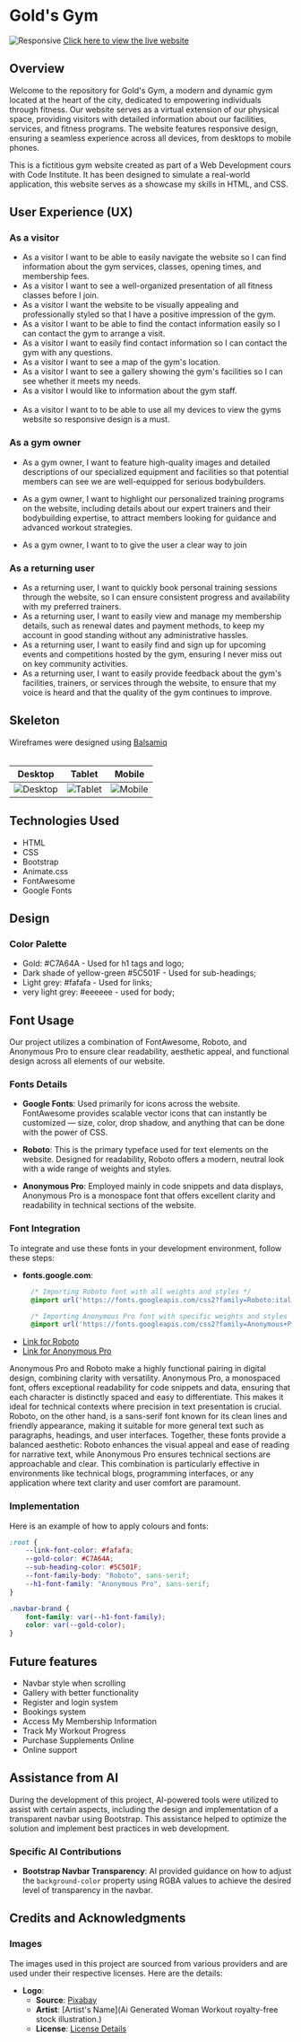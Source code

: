# Gold's Gym

![Responsive](assets/images/responsive.png)
[Click here to view the live website](https://deanophp.github.io/MSP-1/)

## Overview
Welcome to the repository for Gold's Gym, a modern and dynamic gym located at the heart of the city, dedicated to empowering individuals through fitness. Our website serves as a virtual extension of our physical space, providing visitors with detailed information about our facilities, services, and fitness programs. The website features responsive design, ensuring a seamless experience across all devices, from desktops to mobile phones.

This is a fictitious gym website created as part of a Web Development cours with Code Institute. It has been designed to simulate a real-world application, this website serves as a showcase my skills in HTML, and CSS.

## User Experience (UX)

### As a visitor
- As a visitor I want to be able to easily navigate the website so I can find information about the gym services, classes, opening times, and membership fees.
- As a visitor I want to see a well-organized presentation of all fitness classes before I join.
- As a visitor I want the website to be visually appealing and professionally styled so that I have a positive impression of the gym.
- As a visitor I want to be able to find the contact information easily so I can contact the gym to arrange a visit.
- As a visitor I want to easily find contact information so I can contact the gym with any questions.
- As a visitor I want to see a map of the gym's location.
- As a visitor I want to see a gallery showing the gym's facilities so I can see whether it meets my needs.
- As a visitor I would like to information about the gym staff.<br><br>
- As a visitor I want to to be able to use all my devices to view the gyms website so responsive design is a must.

### As a gym owner 
- As a gym owner, I want to feature high-quality images and detailed descriptions of our specialized equipment and facilities so that potential members can see we are well-equipped for serious bodybuilders.

- As a gym owner, I want to highlight our personalized training programs on the website, including details about our expert trainers and their bodybuilding expertise, to attract members looking for guidance and advanced workout strategies.

- As a gym owner, I want to to give the user a clear way to join

### As a returning user 
- As a returning user, I want to quickly book personal training sessions through the website, so I can ensure consistent progress and availability with my preferred trainers.
- As a returning user, I want to easily view and manage my membership details, such as renewal dates and payment methods, to keep my account in good standing without any administrative hassles.
- As a returning user, I want to easily find and sign up for upcoming events and competitions hosted by the gym, ensuring I never miss out on key community activities.
- As a returning user, I want to easily provide feedback about the gym's facilities, trainers, or services through the website, to ensure that my voice is heard and that the quality of the gym continues to improve.

## Skeleton
Wireframes were designed using [Balsamiq](https://balsamiq.cloud/#)
<br><br>

| Desktop                                   | Tablet                                  | Mobile                                  |
| ----------------------------------------- | --------------------------------------- | --------------------------------------- |
| ![Desktop](assets/wireframes/desktop.png) | ![Tablet](assets/wireframes/tablet.png) | ![Mobile](assets/wireframes/mobile.png) |

## Technologies Used
- HTML
- CSS
- Bootstrap
- Animate.css
- FontAwesome
- Google Fonts

## Design

### Color Palette
  - Gold: #C7A64A - Used for h1 tags and logo;
  - Dark shade of yellow-green #5C501F - Used for sub-headings;
  - Light grey: #fafafa - Used for links;
  - very light grey: #eeeeee - used for body;

## Font Usage

Our project utilizes a combination of FontAwesome, Roboto, and Anonymous Pro to ensure clear readability, aesthetic appeal, and functional design across all elements of our website.

### Fonts Details

- **Google Fonts**: Used primarily for icons across the website. FontAwesome provides scalable vector icons that can instantly be customized — size, color, drop shadow, and anything that can be done with the power of CSS.

- **Roboto**: This is the primary typeface used for text elements on the website. Designed for readability, Roboto offers a modern, neutral look with a wide range of weights and styles.

- **Anonymous Pro**: Employed mainly in code snippets and data displays, Anonymous Pro is a monospace font that offers excellent clarity and readability in technical sections of the website.

### Font Integration

To integrate and use these fonts in your development environment, follow these steps:

- **fonts.google.com**:
  ```css
    /* Importing Roboto font with all weights and styles */
    @import url('https://fonts.googleapis.com/css2?family=Roboto:ital,wght@0,100..900;1,100..900&display=swap');

    /* Importing Anonymous Pro font with specific weights and styles */
    @import url('https://fonts.googleapis.com/css2?family=Anonymous+Pro:ital,wght@0,400;0,700;1,400;1,700&display=swap');

- [Link for Roboto](https://fonts.google.com/?query=roboto)
- [Link for Anonymous Pro](https://fonts.google.com/?query=anonymous+pro)


Anonymous Pro and Roboto make a highly functional pairing in digital design, combining clarity with versatility. Anonymous Pro, a monospaced font, offers exceptional readability for code snippets and data, ensuring that each character is distinctly spaced and easy to differentiate. This makes it ideal for technical contexts where precision in text presentation is crucial. Roboto, on the other hand, is a sans-serif font known for its clean lines and friendly appearance, making it suitable for more general text such as paragraphs, headings, and user interfaces. Together, these fonts provide a balanced aesthetic: Roboto enhances the visual appeal and ease of reading for narrative text, while Anonymous Pro ensures technical sections are approachable and clear. This combination is particularly effective in environments like technical blogs, programming interfaces, or any application where text clarity and user comfort are paramount.

### Implementation

Here is an example of how to apply colours and fonts:

```css
:root {
    --link-font-color: #fafafa;
    --gold-color: #C7A64A;
    --sub-heading-color: #5C501F;
    --font-family-body: "Roboto", sans-serif;
    --h1-font-family: "Anonymous Pro", sans-serif;
}

.navbar-brand {
    font-family: var(--h1-font-family);
    color: var(--gold-color);
}
```

## Future features
- Navbar style when scrolling
- Gallery with better functionality
- Register and login system
- Bookings system
- Access My Membership Information
- Track My Workout Progress
- Purchase Supplements Online
- Online support

## Assistance from AI
During the development of this project, AI-powered tools were utilized to assist with certain aspects, including the design and implementation of a transparent navbar using Bootstrap. This assistance helped to optimize the solution and implement best practices in web development.

### Specific AI Contributions
- **Bootstrap Navbar Transparency**: AI provided guidance on how to adjust the `background-color` property using RGBA values to achieve the desired level of transparency in the navbar.

## Credits and Acknowledgments

### Images
The images used in this project are sourced from various providers and are used under their respective licenses. Here are the details:

- **Logo**:
  - **Source**: [Pixabay](https://pixabay.com/illustrations/ai-generated-woman-workout-gym-8703055/)
  - **Artist**: [Artist's Name](Ai Generated Woman Workout royalty-free stock illustration.)
  - **License**: [License Details](https://pixabay.com/service/license-summary/)




